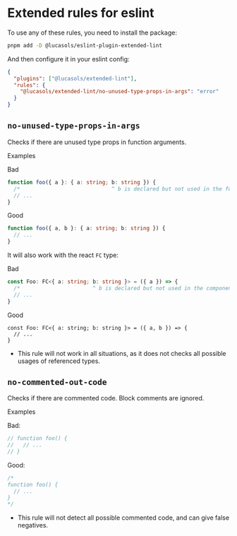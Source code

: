 # Extended rules for eslint

To use any of these rules, you need to install the package:

```sh
pnpm add -D @lucasols/eslint-plugin-extended-lint
```

And then configure it in your eslint config:

```json
{
  "plugins": ["@lucasols/extended-lint"],
  "rules": {
    "@lucasols/extended-lint/no-unused-type-props-in-args": "error"
  }
}
```

## `no-unused-type-props-in-args`

Checks if there are unused type props in function arguments.

Examples

Bad

```ts
function foo({ a }: { a: string; b: string }) {
  /*                             ^ b is declared but not used in the function */
  // ...
}
```

Good

```ts
function foo({ a, b }: { a: string; b: string }) {
  // ...
}
```

It will also work with the react `FC` type:

Bad

```ts
const Foo: FC<{ a: string; b: string }> = ({ a }) => {
  /*                       ^ b is declared but not used in the component */
  // ...
}
```

Good

```
const Foo: FC<{ a: string; b: string }> = ({ a, b }) => {
  // ...
}
```

- This rule will not work in all situations, as it does not checks all possible usages of referenced types.

## `no-commented-out-code`

Checks if there are commented code. Block comments are ignored.

Examples

Bad:

```ts
// function foo() {
//   // ...
// }
```

Good:

```ts
/*
function foo() {
  // ...
}
*/
```

- This rule will not detect all possible commented code, and can give false negatives.
